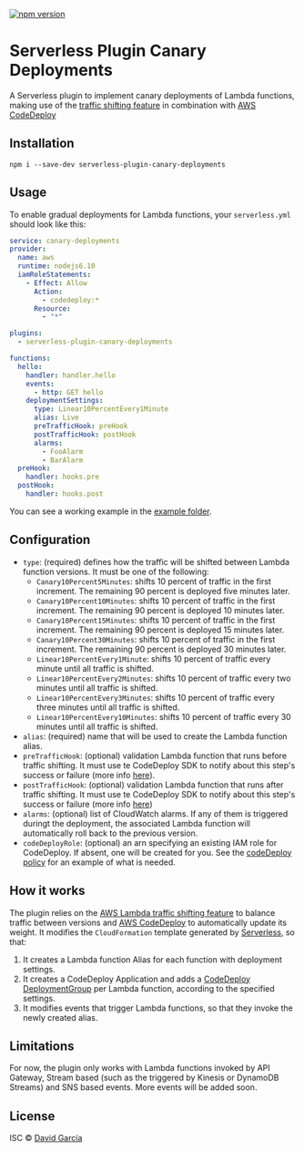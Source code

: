 [![npm version](https://badge.fury.io/js/serverless-plugin-canary-deployments.svg)](https://badge.fury.io/js/serverless-plugin-canary-deployments)

# Serverless Plugin Canary Deployments

A Serverless plugin to implement canary deployments of Lambda functions, making use of the [traffic shifting feature](https://docs.aws.amazon.com/lambda/latest/dg/lambda-traffic-shifting-using-aliases.html) in combination with [AWS CodeDeploy](https://docs.aws.amazon.com/lambda/latest/dg/automating-updates-to-serverless-apps.html)

## Installation

`npm i --save-dev serverless-plugin-canary-deployments`

## Usage

To enable gradual deployments for Lambda functions, your `serverless.yml` should look like this:

```yaml
service: canary-deployments
provider:
  name: aws
  runtime: nodejs6.10
  iamRoleStatements:
    - Effect: Allow
      Action:
        - codedeploy:*
      Resource:
        - "*"

plugins:
  - serverless-plugin-canary-deployments

functions:
  hello:
    handler: handler.hello
    events:
      - http: GET hello
    deploymentSettings:
      type: Linear10PercentEvery1Minute
      alias: Live
      preTrafficHook: preHook
      postTrafficHook: postHook
      alarms:
        - FooAlarm
        - BarAlarm
  preHook:
    handler: hooks.pre
  postHook:
    handler: hooks.post
```

You can see a working example in the [example folder](./example/).

## Configuration

* `type`: (required) defines how the traffic will be shifted between Lambda function versions. It must be one of the following:
  - `Canary10Percent5Minutes`: shifts 10 percent of traffic in the first increment. The remaining 90 percent is deployed five minutes later.
  - `Canary10Percent10Minutes`: shifts 10 percent of traffic in the first increment. The remaining 90 percent is deployed 10 minutes later.
  - `Canary10Percent15Minutes`: shifts 10 percent of traffic in the first increment. The remaining 90 percent is deployed 15 minutes later.
  - `Canary10Percent30Minutes`: shifts 10 percent of traffic in the first increment. The remaining 90 percent is deployed 30 minutes later.
  - `Linear10PercentEvery1Minute`: shifts 10 percent of traffic every minute until all traffic is shifted.
  - `Linear10PercentEvery2Minutes`: shifts 10 percent of traffic every two minutes until all traffic is shifted.
  - `Linear10PercentEvery3Minutes`: shifts 10 percent of traffic every three minutes until all traffic is shifted.
  - `Linear10PercentEvery10Minutes`: shifts 10 percent of traffic every 30 minutes until all traffic is shifted.
* `alias`: (required) name that will be used to create the Lambda function alias.
* `preTrafficHook`: (optional) validation Lambda function that runs before traffic shifting. It must use te CodeDeploy SDK to notify about this step's success or failure (more info [here](https://docs.aws.amazon.com/codedeploy/latest/userguide/reference-appspec-file-structure-hooks.html)).
* `postTrafficHook`: (optional) validation Lambda function that runs after traffic shifting. It must use te CodeDeploy SDK to notify about this step's success or failure (more info [here](https://docs.aws.amazon.com/codedeploy/latest/userguide/reference-appspec-file-structure-hooks.html))
* `alarms`: (optional) list of CloudWatch alarms. If any of them is triggered duringt the deployment, the associated Lambda function will automatically roll back to the previous version.
* `codeDeployRole`: (optional) an arn specifying an existing IAM role for CodeDeploy.  If absent, one will be created for you.  See the [codeDeploy policy](./example-code-deploy-policy.json) for an example of what is needed.

## How it works

The plugin relies on the [AWS Lambda traffic shifting feature](https://docs.aws.amazon.com/lambda/latest/dg/lambda-traffic-shifting-using-aliases.html) to balance traffic between versions and [AWS CodeDeploy](https://docs.aws.amazon.com/lambda/latest/dg/automating-updates-to-serverless-apps.html) to automatically update its weight. It modifies the `CloudFormation` template generated by [Serverless](https://github.com/serverless/serverless), so that:

1. It creates a Lambda function Alias for each function with deployment settings.
2. It creates a CodeDeploy Application and adds a [CodeDeploy DeploymentGroup](https://docs.aws.amazon.com/AWSCloudFormation/latest/UserGuide/aws-resource-codedeploy-deploymentgroup.html) per Lambda function, according to the specified settings.
3. It modifies events that trigger Lambda functions, so that they invoke the newly created alias.

## Limitations

For now, the plugin only works with Lambda functions invoked by API Gateway, Stream based (such as the triggered by Kinesis or DynamoDB Streams) and SNS based events. More events will be added soon.

## License

ISC © [David García](https://github.com/davidgf)

